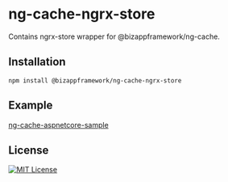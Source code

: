 ng-cache-ngrx-store
=====================

Contains ngrx-store wrapper for @bizappframework/ng-cache.

Installation
---------------

```
npm install @bizappframework/ng-cache-ngrx-store
```

Example
---------------

[ng-cache-aspnetcore-sample](https://github.com/BizAppFramework/ng-cache/tree/master/samples/ng-cache-aspnetcore-sample)

License
---------------

[![MIT License](https://img.shields.io/badge/license-MIT-blue.svg?style=flat)](/LICENSE)